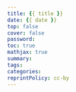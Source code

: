 ```yaml
---
title: {{ title }}
date: {{ date }}
top: false
cover: false
password:
toc: true
mathjax: true
summary:
tags:
categories:
reprintPolicy: cc-by
---
```

